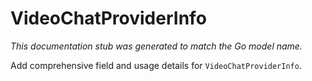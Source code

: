 # VideoChatProviderInfo

_This documentation stub was generated to match the Go model name._

Add comprehensive field and usage details for `VideoChatProviderInfo`.
